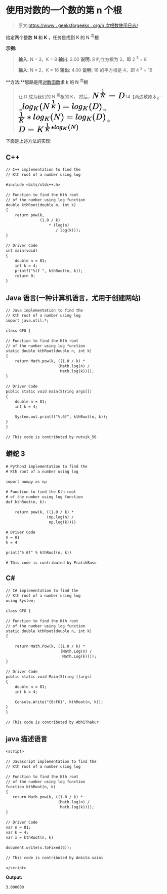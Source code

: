 # 使用对数的一个数的第 n 个根

> 原文:[https://www . geeksforgeeks . org/n 次根数使用日志/](https://www.geeksforgeeks.org/nth-root-of-a-number-using-log/)

给定两个整数 **N** 和 **K** ，任务是找到 K 的 N <sup>次</sup>根

**示例:**

> **输入:** N = 3，K = 8
> **输出:** 2.00
> **说明:**
> 8 的立方根为 2。即 2 <sup>3</sup> = 8
> 
> **输入:** N = 2，K = 16
> **输出:** 4.00
> **说明:**
> 16 的平方根是 4，即 4 <sup>2</sup> = 16

**方法:**思路是用[对数函数](https://www.geeksforgeeks.org/log-function-cpp/)求 k 的 N <sup>次</sup>根

> 让 D 成为我们的 N <sup>第</sup>根的 K，
> 然后，![N^{\frac{1}{K}} = D   ](img/aae36cebffd0d88c7ed8fc16bd4ed3c4.png "Rendered by QuickLaTeX.com")T4【两边敷原木<sub>K</sub>–
> =>![log_{K}(N^{\frac{1}{K}}) = log_{K}(D)   ](img/5cc9889c4b9a45773862eab6e1a0b8a0.png "Rendered by QuickLaTeX.com")
> =>![\frac{1}{K} * log_{K}(N) = log_{K}(D)   ](img/b28a6f52bba6d5771c09d8c38f7e6a5a.png "Rendered by QuickLaTeX.com")
> =>![D = K^{\frac{1}{K} * log_{K}(N)}   ](img/352025c96aa9f15234a43a9eb08a61a4.png "Rendered by QuickLaTeX.com")

下面是上述方法的实现:

## C++

```
// C++ implementation to find the
// Kth root of a number using log

#include <bits/stdc++.h>

// Function to find the Kth root
// of the number using log function
double kthRoot(double n, int k)
{
    return pow(k,
               (1.0 / k)
                   * (log(n)
                      / log(k)));
}

// Driver Code
int main(void)
{
    double n = 81;
    int k = 4;
    printf("%lf ", kthRoot(n, k));
    return 0;
}
```

## Java 语言(一种计算机语言，尤用于创建网站)

```
// Java implementation to find the
// Kth root of a number using log
import java.util.*;

class GFG {

// Function to find the Kth root
// of the number using log function
static double kthRoot(double n, int k)
{
    return Math.pow(k, ((1.0 / k) *
                       (Math.log(n) /
                        Math.log(k))));
}

// Driver Code
public static void main(String args[])
{
    double n = 81;
    int k = 4;

    System.out.printf("%.6f", kthRoot(n, k));
}
}

// This code is contributed by rutvik_56
```

## 蟒蛇 3

```
# Python3 implementation to find the
# Kth root of a number using log

import numpy as np

# Function to find the Kth root
# of the number using log function
def kthRoot(n, k):

    return pow(k, ((1.0 / k) *
                  (np.log(n) /
                   np.log(k))))

# Driver Code
n = 81
k = 4

print("%.6f" % kthRoot(n, k))

# This code is contributed by PratikBasu   
```

## C#

```
// C# implementation to find the
// Kth root of a number using log
using System;

class GFG {

// Function to find the Kth root
// of the number using log function
static double kthRoot(double n, int k)
{

    return Math.Pow(k, ((1.0 / k) *
                        (Math.Log(n) /
                         Math.Log(k))));
}

// Driver Code
public static void Main(String []args)
{
    double n = 81;
    int k = 4;

    Console.Write("{0:F6}", kthRoot(n, k));
}
}

// This code is contributed by AbhiThakur
```

## java 描述语言

```
<script>

// Javascript implementation to find the
// Kth root of a number using log

// Function to find the Kth root
// of the number using log function
function kthRoot(n, k)
{
   return Math.pow(k, ((1.0 / k) *
                       (Math.log(n) /
                        Math.log(k))));
}

// Driver Code
var n = 81;
var k = 4;
var x = kthRoot(n, k)

document.write(x.toFixed(6));

// This code is contributed by Ankita saini

</script>
```

**Output:** 

```
3.000000
```
